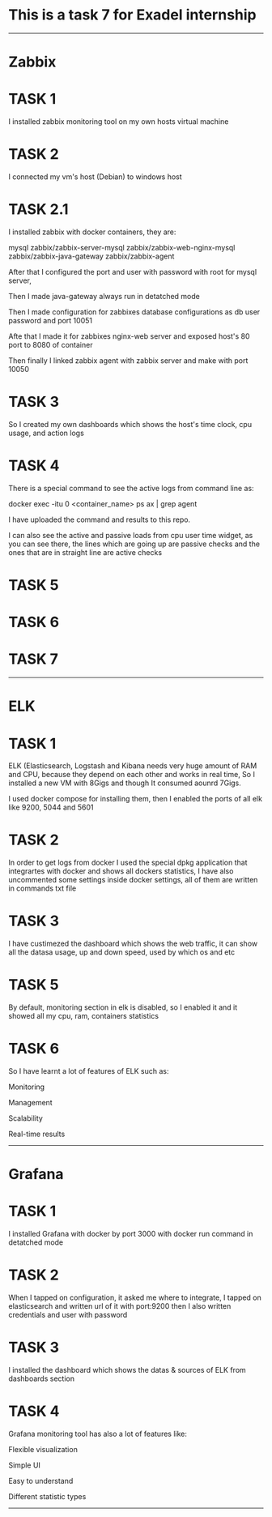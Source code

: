 <h1><b>This is a task 7 for Exadel internship</h1></b>

<hr>

<h1><b>Zabbix</b></h1>

<h1>TASK 1</h1>

I installed zabbix monitoring tool on my own hosts virtual machine

<h1>TASK 2</h1>

I connected my vm's host (Debian) to windows host

<h1>TASK 2.1</h1>

I installed zabbix with docker containers, they are:

 mysql
 zabbix/zabbix-server-mysql
 zabbix/zabbix-web-nginx-mysql
 zabbix/zabbix-java-gateway
 zabbix/zabbix-agent

After that I configured the port and user with password with root for mysql server,

Then I made java-gateway always run in detatched mode

Then I made configuration for zabbixes database configurations as db user password and port 10051

Afte that I made it for zabbixes nginx-web server and exposed host's 80 port to 8080 of container

Then finally I linked zabbix agent with zabbix server and make with port 10050
<h1>TASK 3</h1>

So I created my own dashboards which shows the host's time clock, cpu usage, and action logs

<h1>TASK 4</h1>

There is a special command to see the active logs from command line as:

docker exec -itu 0 <container_name> ps ax | grep agent

I have uploaded the command and results to this repo.

I can also see the active and passive loads from cpu user time widget, as you can see there, the lines which are going up are passive checks and the ones that are in straight line are active checks

<h1>TASK 5</h1>

<h1>TASK 6</h1>

<h1>TASK 7</h1>

<hr>

<h1><b>ELK</b></h1>

<h1>TASK 1</h1>

ELK (Elasticsearch, Logstash and Kibana needs very huge amount of RAM and CPU, because they depend on each other and works in real time, So I installed a new VM with 8Gigs and though It consumed aounrd 7Gigs.

I used docker compose for installing them, then I enabled the ports of all elk like 9200, 5044 and 5601

<h1>TASK 2</h1>

In order to get logs from docker I used the special dpkg application that integrartes with docker and shows all dockers statistics, I have also uncommented some settings inside docker settings, all of them are written in commands txt file

<h1>TASK 3</h1>

I have custimezed the dashboard which shows the web traffic, it can show all the datasa usage, up and down speed, used by which os and etc
 
<h1>TASK 5</h1>

By default, monitoring section in elk is disabled, so I enabled it and it showed all my cpu, ram, containers statistics

 
<h1>TASK 6</h1>

So I have learnt a lot of features of ELK such as:

Monitoring

Management

Scalability

Real-time results

<hr>

<h1><b>Grafana</b></h1>

<h1>TASK 1</h1>
 
I installed Grafana with docker by port 3000 with docker run command in detatched mode

<h1>TASK 2</h1>
 
When I tapped on configuration, it asked me where to integrate, I tapped on elasticsearch and written url of it with port:9200 then I also written credentials and user with password

<h1>TASK 3</h1>
 
I installed the dashboard which shows the datas & sources of ELK from dashboards section

<h1>TASK 4</h1>

Grafana monitoring tool has also a lot of features like:

Flexible visualization

Simple UI

Easy to understand

Different statistic types

<hr>

